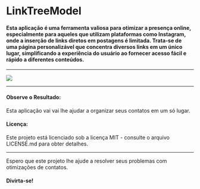 <h1>LinkTreeModel</h1>
<h4>
    Esta aplicação é uma ferramenta valiosa para otimizar a presença online, especialmente para aqueles que utilizam plataformas como Instagram, onde a inserção de links diretos em postagens é limitada. Trata-se de uma página personalizável que concentra diversos links em um único lugar, simplificando a experiência do usuário ao fornecer acesso fácil e rápido a diferentes conteúdos.
</h4>
<hr/>
<img src="/public/thumb.png">

<hr/>

<h4>Observe o Resultado:</h4>
<p>Esta aplicação vai vai lhe ajudar a organizar seus contatos em um só lugar.</p>

<h4>Licença:</h4>
<p>Este projeto está licenciado sob a licença MIT - consulte o arquivo LICENSE.md para obter detalhes.</p>

<hr/>

<p>
    Espero que este projeto lhe ajude a resolver seus problemas com otimizações de contatos.
</p>


<h4>Divirta-se!</h4>
